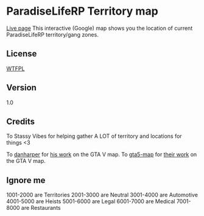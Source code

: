ParadiseLifeRP Territory map
====
[Live page](https://curiousgamerftw.github.io/PLRP-gangmap/)
This interactive (Google) map shows you the location of current ParadiseLifeRP territory/gang zones.

## License

[WTFPL](LICENSE)

## Version

1.0

## Credits

To Stassy Vibes for helping gather A LOT of territory and locations for things <3

To [danharper](https://github.com/danharper/) for [his work](https://github.com/danharper/GTAV) on the GTA V map.
To [gta5-map](https://github.com/gta5-map) for [their work](https://github.com/gta5-map/gta5-map.github.io) on the GTA V map.





























## Ignore me
1001-2000 are Territories
2001-3000 are Neutral
3001-4000 are Automotive
4001-5000 are Heists
5001-6000 are Legal
6001-7000 are Medical
7001-8000 are Restaurants